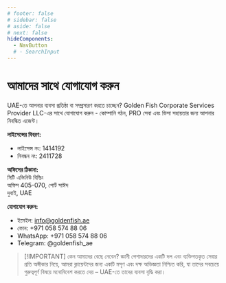 ```yaml
---
# footer: false
# sidebar: false
# aside: false
# next: false
hideComponents:
  - NavButton
  # - SearchInput
---
```


<!-- <p>
  <img src="/img/Logo.avif" alt="লোগো" width="100" height="100" style="margin-left: 50%;">
</p> -->

# আমাদের সাথে যোগাযোগ করুন

UAE-তে আপনার ব্যবসা প্রতিষ্ঠা বা সম্প্রসারণ করতে চাচ্ছেন? Golden Fish Corporate Services Provider LLC-এর সাথে যোগাযোগ করুন - কোম্পানি গঠন, PRO সেবা এবং ভিসা সহায়তার জন্য আপনার নিবন্ধিত এজেন্ট।

**লাইসেন্সের বিবরণ:**

- লাইসেন্স নং: 1414192
- নিবন্ধন নং: 2411728

**অফিসের ঠিকানা:**  
সিটি এভিনিউ বিল্ডিং  
অফিস 405-070, পোর্ট সাঈদ  
দুবাই, UAE

**যোগাযোগ করুন:**

- ইমেইল: info@goldenfish.ae
- ফোন: +971 058 574 88 06
- WhatsApp: +971 058 574 88 06
- Telegram: @goldenfish_ae

<!-- WhatsApp us at [+971 058 574 88 06](https://wa.me/message/KDLD4FZVW7EUC1)
Telegram us at [@goldenfish_ae](https://t.me/goldenfish_ae) -->

> [!IMPORTANT] কেন আমাদের বেছে নেবেন?
> জ্ঞানী পেশাদারদের একটি দল এবং ব্যক্তিগতকৃত সেবার প্রতি অঙ্গীকার নিয়ে, আমরা ক্লায়েন্টদের জন্য একটি মসৃণ এবং দক্ষ অভিজ্ঞতা নিশ্চিত করি, যা তাদের সবচেয়ে গুরুত্বপূর্ণ বিষয়ে মনোনিবেশ করতে দেয় – UAE-তে তাদের ব্যবসা বৃদ্ধি করা।

<ContactForm buttonText="একজন বিশেষজ্ঞের সাথে কথা বলুন" />